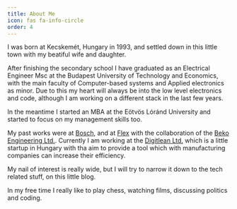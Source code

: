 ```yaml
---
title: About Me
icon: fas fa-info-circle
order: 4
---
```


I was born at Kecskemét, Hungary in 1993, and settled down in this little town with my beatiful wife and daughter.

After finishing the secondary school I have graduated as an Electrical Engineer Msc at the Budapest University of Technology and Economics, with the main faculty of Computer-based systems and Applied electronics as minor.
Due to this my heart will always be into the low level electronics and code, although I am working on a different stack in the last few years.

In the meantime I started an MBA at the Eötvös Lóránd University and started to focus on my management skills too.

My past works were at [Bosch](https://www.bosch.com/), and at [Flex](https://flex.com/) with the collaboration of the [Beko Engineering Ltd.](https://beko.hu/). Currently I am working at the [Digitlean Ltd.](https://digitlean.com/) which is a little startup in Hungary with tha aim to provide a tool which with manufacturing companies can increase their efficiency.

My nail of interest is really wide, but I will try to narrow it down to the tech related stuff, on this little blog.

In my free time I really like to play chess, watching films, discussing politics and coding.
